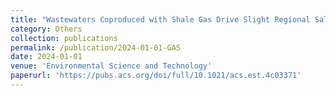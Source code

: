 ```yaml
---
title: "Wastewaters Coproduced with Shale Gas Drive Slight Regional Salinization of Groundwater"
category: Others
collection: publications
permalink: /publication/2024-01-01-GAS
date: 2024-01-01
venue: 'Environmental Science and Technology'
paperurl: 'https://pubs.acs.org/doi/full/10.1021/acs.est.4c03371'
---
```

